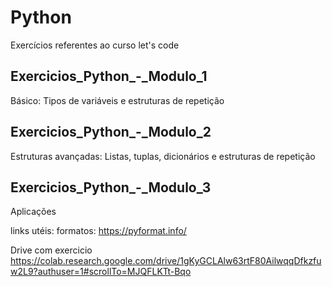 # Python

Exercícios referentes ao curso let's code

## Exercicios_Python_-_Modulo_1
  Básico: Tipos de variáveis e estruturas de repetição

## Exercicios_Python_-_Modulo_2
  Estruturas avançadas: Listas, tuplas, dicionários e estruturas de repetição

## Exercicios_Python_-_Modulo_3
  Aplicações

links utéis:
formatos: https://pyformat.info/

Drive com exercicio 
https://colab.research.google.com/drive/1gKyGCLAlw63rtF80AilwqqDfkzfuw2L9?authuser=1#scrollTo=MJQFLKTt-Bqo
